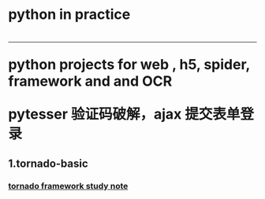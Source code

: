 <h1>python in practice <h1>
<hr/>

python projects  for web  , h5,   spider,   framework and and OCR


pytesser 验证码破解，ajax 提交表单登录




<h2>1.tornado-basic</h2>
<h3><a href="https://github.com/robertzhai/python/tree/master/tornado-basic" >tornado framework study note</a></h3>
    

